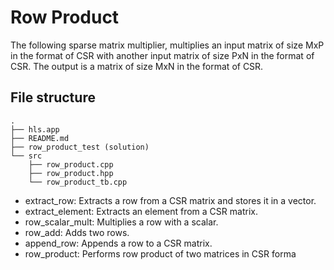 # Row Product

The following sparse matrix multiplier, multiplies an input matrix of size MxP in the format of CSR with another input matrix of size PxN in the format of CSR. The output is a matrix of size MxN in the format of CSR.

## File structure

```
.
├── hls.app
├── README.md
├── row_product_test (solution)
└── src
    ├── row_product.cpp
    ├── row_product.hpp
    └── row_product_tb.cpp
```

- extract_row: Extracts a row from a CSR matrix and stores it in a vector.
- extract_element: Extracts an element from a CSR matrix.
- row_scalar_mult: Multiplies a row with a scalar.
- row_add: Adds two rows.
- append_row: Appends a row to a CSR matrix.
- row_product: Performs row product of two matrices in CSR forma
